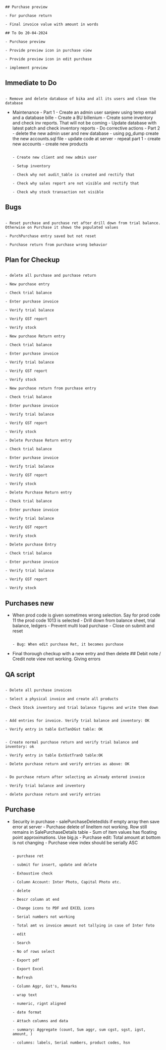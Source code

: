																							## Purchase preview
																							- For purchase return
																							- Final invoice value with amount in words																							
																							## To Do 20-04-2024
																							- Purchase preview
																								- Provide preview icon in purchase view
																								- Provide preview icon in edit purchase
																								- implement preview
## Immediate to Do
																								- Remove and delete database of bika and all its users and clean the database
- Maintenance
																								- Part 1
																									- Create an admin user sanjeev using temp email and a database bille
																									- Create a BU billenium
																									- Create some inventory and check inv reports. That will not be coming
																									- Update database with latest patch and check inventory reports
																									- Do corrective actions
																								- Part 2
																								- delete the new admin user and new database
																								- using pg_dump create the new accounts.sql file
																								- update code at server
																								- repeat part 1
																								- create new accounts
																								- create new products

																							- Create new client and new admin user
																								- Setup inventory
																								- Check why not audit_table is created and rectify that
																								- Check why sales report are not visible and rectify that
																								- Check why stock transaction not visible

##  Bugs
																								- Reset purchase and purchase ret after drill down from trial balance. Otherwise on Purchase it shows the populated values
																								- PurchPurchase entry saved but not reset
																								- Purchase return from purchase wrong behavior
## Plan for Checkup
																								- delete all purchase and purchase return
																								- New purchase entry
																									- Check trial balance
																									- Enter purchase invoice
																									- Verify trial balance
																									- Verify GST report
																									- Verify stock
																								- New purchase Return entry
																									- Check trial balance
																									- Enter purchase invoice
																									- Verify trial balance
																									- Verify GST report
																									- Verify stock
																								- New purchase return from purchase entry
																									- Check trial balance
																									- Enter purchase invoice
																									- Verify trial balance
																									- Verify GST report
																									- Verify stock
																								- Delete Purchase Return entry
																									- Check trial balance
																									- Enter purchase invoice
																									- Verify trial balance
																									- Verify GST report
																									- Verify stock
																								- Delete Purchase Return entry
																									- Check trial balance
																									- Enter purchase invoice
																									- Verify trial balance
																									- Verify GST report
																									- Verify stock
																								- Delete purchase Entry
																									- Check trial balance
																									- Enter purchase invoice
																									- Verify trial balance
																									- Verify GST report
																									- Verify stock
## Purchases new
- When prod code is given sometimes wrong selection. Say for prod code 11 the prod code 1013 is selected
																								- Drill down from balance sheet, trial balance, ledgers
																									- Prevent multi load purchase
																									- Close on submit and reset

																									- Bug: When edit purchase Ret, it becomes purchase

- Final thorough checkup with a new entry and then delete
																									## Debit note / Credit note view not working. Giving errors
## QA script
																									- Delete all purchase invoices
																									- Select a physical invoice and create all products
																									- Check Stock inventory and trial balance figures and write them down

																									- Add entries for invoice. Verify trial balance and inventory: OK
																									- Verify entry in table ExtTanDGst table: OK

																									- Create normal purchase return and verify trial balance and inventory: ok
																									- Verify entry in table ExtGstTranD table:OK
																									- Delete purchase return and verify entries as above: OK

																									- Do purchase return after selecting an already entered invoice
																									- Verify trial balance and inventory
																									- delete purchase return and verify entries

## Purchase
- Security in purchase
																									- salePurchaseDeletedIds if empty array then save error at server
																									- Purchase delete of lineItem not working. Row still remains in SalePurchaseDetails table
																									- Sum of item values has floating point approximations. Use big.js
																									- Purchase edit: Total amount at bottom is not changing
																									- Purchase view index should be serially ASC

																									- purchase ret
																									- submit for insert, update and delete
																									- Exhaustive check
																									- Column Account: Inter Photo, Capital Photo etc.
																									- delete				
																									- Descr column at end
																									- Change icons to PDF and EXCEL icons				
																									- Serial numbers not working
																									- Total amt vs invoice amount not tallying in case of Inter foto
																									- edit
																									- Search
																									- No of rows select
																									- Export pdf
																									- Export Excel
																									- Refresh
																									- Column Aggr, Gst's, Remarks
																									- wrap text
																									- numeric, rignt aligned
																									- date format
																									- Attach columns and data
																									- summary: Aggregate (count, Sum aggr, sum cgst, sgst, igst, amount, )
																									- columns: labels, Serial numbers, product codes, hsn